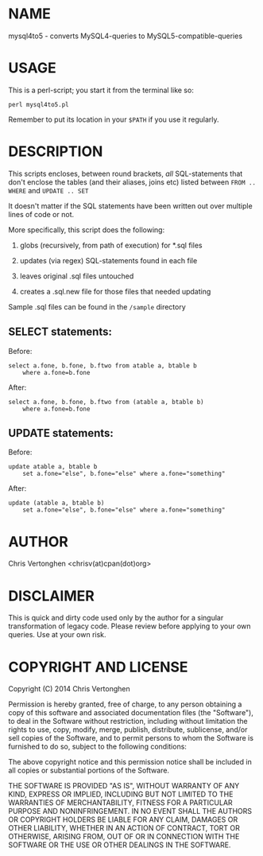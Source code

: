 # NAME

mysql4to5 - converts MySQL4-queries to MySQL5-compatible-queries

# USAGE

This is a perl-script; you start it from the terminal like so:

	perl mysql4to5.pl

Remember to put its location in your `$PATH` if you use it regularly. 

# DESCRIPTION

This scripts encloses, between round brackets, *all* SQL-statements
that don't enclose the tables (and their aliases, joins etc) listed 
between `FROM .. WHERE` and `UPDATE .. SET`

It doesn't matter if the SQL statements have been written out over 
multiple lines of code or not.

More specifically, this script does the following:

1. globs (recursively, from path of execution) for *.sql files

2. updates (via regex) SQL-statements found in each file

3. leaves original .sql files untouched

4. creates a .sql.new file for those files that needed updating

Sample .sql files can be found in the `/sample` directory

## SELECT statements:

Before: 

	select a.fone, b.fone, b.ftwo from atable a, btable b 
   		where a.fone=b.fone

After:

	select a.fone, b.fone, b.ftwo from (atable a, btable b) 
   		where a.fone=b.fone

## UPDATE statements:

Before:

	update atable a, btable b 
   		set a.fone="else", b.fone="else" where a.fone="something"

After:

	update (atable a, btable b) 
		set a.fone="else", b.fone="else" where a.fone="something"


# AUTHOR

Chris Vertonghen <chrisv(at)cpan(dot)org>

# DISCLAIMER

This is quick and dirty code used only by the author for a singular transformation of legacy code. Please review before applying to your own queries. Use at your own risk.

# COPYRIGHT AND LICENSE

Copyright (C) 2014 Chris Vertonghen

Permission is hereby granted, free of charge, to any person obtaining a copy
of this software and associated documentation files (the "Software"), to deal
in the Software without restriction, including without limitation the rights
to use, copy, modify, merge, publish, distribute, sublicense, and/or sell
copies of the Software, and to permit persons to whom the Software is
furnished to do so, subject to the following conditions:

The above copyright notice and this permission notice shall be included in
all copies or substantial portions of the Software.

THE SOFTWARE IS PROVIDED "AS IS", WITHOUT WARRANTY OF ANY KIND, EXPRESS OR
IMPLIED, INCLUDING BUT NOT LIMITED TO THE WARRANTIES OF MERCHANTABILITY,
FITNESS FOR A PARTICULAR PURPOSE AND NONINFRINGEMENT. IN NO EVENT SHALL THE
AUTHORS OR COPYRIGHT HOLDERS BE LIABLE FOR ANY CLAIM, DAMAGES OR OTHER
LIABILITY, WHETHER IN AN ACTION OF CONTRACT, TORT OR OTHERWISE, ARISING FROM,
OUT OF OR IN CONNECTION WITH THE SOFTWARE OR THE USE OR OTHER DEALINGS IN
THE SOFTWARE.
